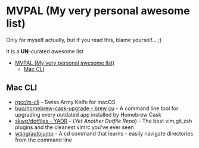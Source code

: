 # MVPAL (My very personal awesome list)

Only for myself actually, but if you read this, blame yourself... ;)

It is a **UN**-curated awesome list
- [MVPAL (My very personal awesome list)](#mvpal-my-very-personal-awesome-list)
  - [Mac CLI](#mac-cli)

## Mac CLI

- [rgcr/m-cli](https://github.com/rgcr/m-cli) - Swiss Army Knife for macOS
- [buo/homebrew-cask-upgrade - brew cu](https://github.com/buo/homebrew-cask-upgrade) - A command line tool for upgrading every outdated app installed by Homebrew Cask
- [skwp/dotfiles - YADR](https://github.com/skwp/dotfiles) - (*Yet Another Dotfile Repo*) - The best vim,git,zsh plugins and the cleanest vimrc you've ever seen
- [wting/autojump](https://github.com/wting/autojump) - A cd command that learns - easily navigate directories from the command line
